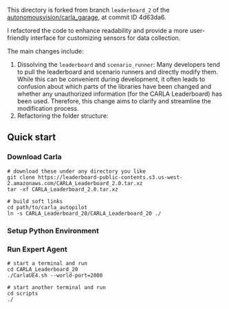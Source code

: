 This directory is forked from branch `leaderboard_2` of the [autonomousvision/carla_garage](https://github.com/autonomousvision/carla_garage/tree/leaderboard_2), at commit ID 4d63da6.

I refactored the code to enhance readability and provide a more user-friendly interface for customizing sensors for data collection.

The main changes include:

1. Dissolving the `leaderboard` and `scenario_runner`: Many developers tend to pull the leaderboard and scenario runners and directly modify them. While this can be convenient during development, it often leads to confusion about which parts of the libraries have been changed and whether any unauthorized information (for the CARLA Leaderboard) has been used. Therefore, this change aims to clarify and streamline the modification process.
2. Refactoring the folder structure:

## Quick start

### Download Carla

```shell
# download these under any directory you like
git clone https://leaderboard-public-contents.s3.us-west-2.amazonaws.com/CARLA_Leaderboard_2.0.tar.xz
tar -xf CARLA_Leaderboard_2.0.tar.xz

# build soft links
cd path/to/carla_autopilot
ln -s CARLA_Leaderboard_20/CARLA_Leaderboard_20 ./
```

### Setup Python Environment

### Run Expert Agent

```shell
# start a terminal and run
cd CARLA_Leaderboard_20
./CarlaUE4.sh --world-port=2000

# start another terminal and run
cd scripts
./
```
